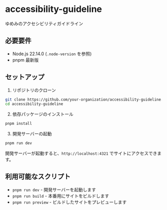 # accessibility-guideline

ゆめみのアクセシビリティガイドライン

## 必要要件

- Node.js 22.14.0 (`.node-version` を参照)
- pnpm 最新版

## セットアップ

1. リポジトリのクローン
```bash
git clone https://github.com/your-organization/accessibility-guideline.git
cd accessibility-guideline
```

2. 依存パッケージのインストール
```bash
pnpm install
```

3. 開発サーバーの起動
```bash
pnpm run dev
```

開発サーバーが起動すると、`http://localhost:4321` でサイトにアクセスできます。

## 利用可能なスクリプト

- `pnpm run dev` - 開発サーバーを起動します
- `pnpm run build` - 本番用にサイトをビルドします
- `pnpm run preview` - ビルドしたサイトをプレビューします
